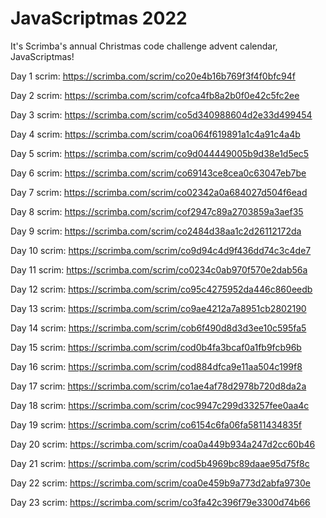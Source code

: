 # JavaScriptmas 2022

It's Scrimba's annual Christmas code challenge advent calendar, JavaScriptmas!

Day 1 scrim:
https://scrimba.com/scrim/co20e4b16b769f3f4f0bfc94f

Day 2 scrim:
https://scrimba.com/scrim/cofca4fb8a2b0f0e42c5fc2ee

Day 3 scrim:
https://scrimba.com/scrim/co5d340988604d2e33d499454

Day 4 scrim:
https://scrimba.com/scrim/coa064f619891a1c4a91c4a4b

Day 5 scrim:
https://scrimba.com/scrim/co9d044449005b9d38e1d5ec5

Day 6 scrim:
https://scrimba.com/scrim/co69143ce8cea0c63047eb7be

Day 7 scrim:
https://scrimba.com/scrim/co02342a0a684027d504f6ead

Day 8 scrim:
https://scrimba.com/scrim/cof2947c89a2703859a3aef35

Day 9 scrim:
https://scrimba.com/scrim/co2484d38aa1c2d26112172da

Day 10 scrim:
https://scrimba.com/scrim/co9d94c4d9f436dd74c3c4de7

Day 11 scrim:
https://scrimba.com/scrim/co0234c0ab970f570e2dab56a

Day 12 scrim:
https://scrimba.com/scrim/co95c4275952da446c860eedb

Day 13 scrim:
https://scrimba.com/scrim/co9ae4212a7a8951cb2802190

Day 14 scrim:
https://scrimba.com/scrim/cob6f490d8d3d3ee10c595fa5

Day 15 scrim:
https://scrimba.com/scrim/cod0b4fa3bcaf0a1fb9fcb96b

Day 16 scrim:
https://scrimba.com/scrim/cod884dfca9e11aa504c199f8

Day 17 scrim:
https://scrimba.com/scrim/co1ae4af78d2978b720d8da2a

Day 18 scrim:
https://scrimba.com/scrim/coc9947c299d33257fee0aa4c

Day 19 scrim:
https://scrimba.com/scrim/co6154c6fa06fa5811434835f

Day 20 scrim:
https://scrimba.com/scrim/coa0a449b934a247d2cc60b46

Day 21 scrim:
https://scrimba.com/scrim/cod5b4969bc89daae95d75f8c

Day 22 scrim:
https://scrimba.com/scrim/coa0e459b9a773d2abfa9730e

Day 23 scrim:
https://scrimba.com/scrim/co3fa42c396f79e3300d74b66
